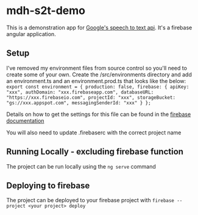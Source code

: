 # mdh-s2t-demo

This is a demonstration app for [Google's speech to text api](https://cloud.google.com/speech-to-text/). It's a firebase angular application.

## Setup

I've removed my environment files from source control so you'll need to create some of your own. Create the /src/environments directory and add an environment.ts and an environment.prod.ts that looks like the below:
`export const environment = {
    production: false,
    firebase: {
      apiKey: "xxx",
      authDomain: "xxx.firebaseapp.com",
      databaseURL: "https://xxx.firebaseio.com",
      projectId: "xxx",
      storageBucket: "gs://xxx.appspot.com",
      messagingSenderId: "xxx"
    }
  };
`

Details on how to get the settings for this file can be found in the [firebase documentation](https://firebase.google.com/docs/storage/web/start)

You will also need to update .firebaserc with the correct project name

## Running Locally - excluding firebase function
The project can be run locally using the `ng serve` command

## Deploying to firebase
The project can be deployed to your firebase project with `firebase --project <your project> deploy`
